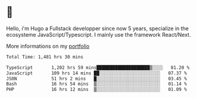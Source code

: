 # 👋 

Hello, i'm Hugo a Fullstack developper since now 5 years, specialize in the ecosysteme JavaScript/Typescript. I mainly use the framework React/Next.

More informations on my [portfolio](https://hcampos.fr)

<!--START_SECTION:waka-->

```txt
Total Time: 1,481 hrs 30 mins

TypeScript       1,202 hrs 59 mins████████████████████▒░░░░   81.20 %
JavaScript       109 hrs 14 mins ██░░░░░░░░░░░░░░░░░░░░░░░   07.37 %
JSON             51 hrs 2 mins   █░░░░░░░░░░░░░░░░░░░░░░░░   03.45 %
Bash             16 hrs 54 mins  ▒░░░░░░░░░░░░░░░░░░░░░░░░   01.14 %
PHP              16 hrs 12 mins  ▒░░░░░░░░░░░░░░░░░░░░░░░░   01.09 %
```

<!--END_SECTION:waka-->
